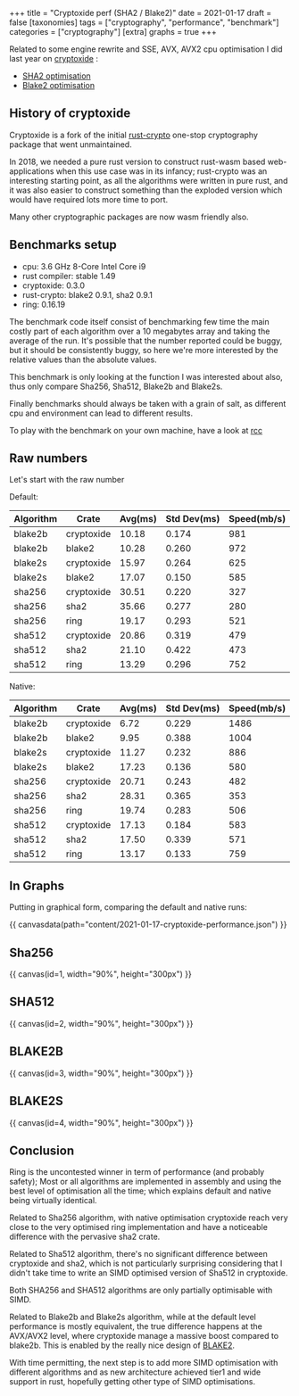 +++
title = "Cryptoxide perf (SHA2 / Blake2)"
date = 2021-01-17
draft = false
[taxonomies]
tags = ["cryptography", "performance", "benchmark"]
categories = ["cryptography"]
[extra]
graphs = true
+++

Related to some engine rewrite and SSE, AVX, AVX2 cpu optimisation I did last
year on [cryptoxide](https://github.com/typed-io/cryptoxide/) :

* [SHA2 optimisation](https://github.com/typed-io/cryptoxide/pull/8)
* [Blake2 optimisation](https://github.com/typed-io/cryptoxide/pull/9)

<!-- more -->

## History of cryptoxide

Cryptoxide is a fork of the initial [rust-crypto](https://github.com/DaGenix/rust-crypto)
one-stop cryptography package that went unmaintained.

In 2018, we needed a pure rust version to construct rust-wasm based
web-applications when this use case was in its infancy; rust-crypto was an
interesting starting point, as all the algorithms were written in pure rust,
and it was also easier to construct something than the exploded version which
would have required lots more time to port.

Many other cryptographic packages are now wasm friendly also.

## Benchmarks setup

* cpu: 3.6 GHz 8-Core Intel Core i9 
* rust compiler: stable 1.49
* cryptoxide: 0.3.0
* rust-crypto: blake2 0.9.1, sha2 0.9.1
* ring: 0.16.19

The benchmark code itself consist of benchmarking few time the main costly
part of each algorithm over a 10 megabytes array and taking the average of
the run. It's possible that the number reported could be buggy, but it should
be consistently buggy, so here we're more interested by the relative values
than the absolute values.

This benchmark is only looking at the function I was interested about also, thus
only compare Sha256, Sha512, Blake2b and Blake2s.

Finally benchmarks should always be taken with a grain of salt, as different
cpu and environment can lead to different results.

To play with the benchmark on your own machine, have a look at [rcc](https://github.com/vincenthz/rcc)

## Raw numbers

Let's start with the raw number

Default:

| Algorithm | Crate      | Avg(ms) | Std Dev(ms) | Speed(mb/s) |
| --------- | ---------- | ------- | ----------- | ----------- |
| blake2b   | cryptoxide | 10.18   | 0.174       | 981         |
| blake2b   | blake2     | 10.28   | 0.260       | 972         |
| blake2s   | cryptoxide | 15.97   | 0.264       | 625         |
| blake2s   | blake2     | 17.07   | 0.150       | 585         |
| sha256    | cryptoxide | 30.51   | 0.220       | 327         |
| sha256    | sha2       | 35.66   | 0.277       | 280         |
| sha256    | ring       | 19.17   | 0.293       | 521         |
| sha512    | cryptoxide | 20.86   | 0.319       | 479         |
| sha512    | sha2       | 21.10   | 0.422       | 473         |
| sha512    | ring       | 13.29   | 0.296       | 752         |

Native:

| Algorithm | Crate      | Avg(ms) | Std Dev(ms) | Speed(mb/s) |
| --------- | ---------- | ------- | ----------- | ----------- |
| blake2b   | cryptoxide | 6.72    | 0.229       | 1486        |
| blake2b   | blake2     | 9.95    | 0.388       | 1004        |
| blake2s   | cryptoxide | 11.27   | 0.232       | 886         |
| blake2s   | blake2     | 17.23   | 0.136       | 580         |
| sha256    | cryptoxide | 20.71   | 0.243       | 482         |
| sha256    | sha2       | 28.31   | 0.365       | 353         |
| sha256    | ring       | 19.74   | 0.283       | 506         |
| sha512    | cryptoxide | 17.13   | 0.184       | 583         |
| sha512    | sha2       | 17.50   | 0.339       | 571         |
| sha512    | ring       | 13.17   | 0.133       | 759         |

## In Graphs

Putting in graphical form, comparing the default and native runs:

{{ canvasdata(path="content/2021-01-17-cryptoxide-performance.json") }}

## Sha256

{{ canvas(id=1, width="90%", height="300px") }}

## SHA512

{{ canvas(id=2, width="90%", height="300px") }}

## BLAKE2B

{{ canvas(id=3, width="90%", height="300px") }}

## BLAKE2S

{{ canvas(id=4, width="90%", height="300px") }}


## Conclusion

Ring is the uncontested winner in term of performance (and probably safety);
Most or all algorithms are implemented in assembly and using the best level
of optimisation all the time; which explains default and native being
virtually identical.

Related to Sha256 algorithm, with native optimisation cryptoxide reach very close
to the very optimised ring implementation and have a noticeable difference with
the pervasive sha2 crate.

Related to Sha512 algorithm, there's no significant difference between cryptoxide and sha2,
which is not particularly surprising considering that I didn't take time to write
an SIMD optimised version of Sha512 in cryptoxide.

Both SHA256 and SHA512 algorithms are only partially optimisable with SIMD.

Related to Blake2b and Blake2s algorithm, while at the default level
performance is mostly equivalent, the true difference happens at the AVX/AVX2
level, where cryptoxide manage a massive boost compared to blake2b. This is enabled
by the really nice design of [BLAKE2](https://www.blake2.net/).

With time permitting, the next step is to add more SIMD optimisation with different
algorithms and as new architecture achieved tier1 and wide support in rust,
hopefully getting other type of SIMD optimisations.
